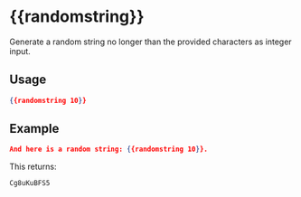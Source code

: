 # {{randomstring}}

Generate a random string no longer than the provided characters as integer input.

## Usage

```json
{{randomstring 10}}
```

## Example

```json
And here is a random string: {{randomstring 10}}.
```

This returns:

```dotnetcli
Cg8uKuBFS5
```
